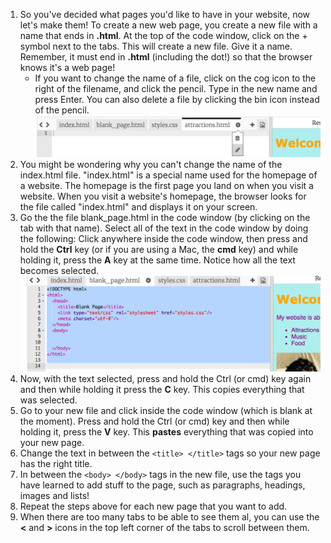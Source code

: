 1. So you've decided what pages you'd like to have in your website, now let's make them! To create a new web page, you create a new file with a name that ends in **.html**. At the top of the code window, click on the + symbol next to the tabs. This will create a new file. Give it a name. Remember, it must end in **.html** \(including the dot!\) so that the browser knows it's a web page!
   * If you want to change the name of a file, click on the cog icon to the right of the filename, and click the pencil. Type in the new name and press Enter. You can also delete a file by clicking the bin icon instead of the pencil.![](/assets/newfileedit.png)
2. You might be wondering why you can't change the name of the index.html file. "index.html" is a special name used for the homepage of a website. The homepage is the first page you land on when you visit a website. When you visit a website's homepage, the browser looks for the file called "index.html" and displays it on your screen.
3. Go the the file blank\_page.html in the code window \(by clicking on the tab with that name\). Select all of the text in the code window by doing the following: Click anywhere inside the code window, then press and hold the **Ctrl** key \(or if you are using a Mac, the **cmd** key\) and while holding it, press the **A** key at the same time. Notice how all the text becomes selected.![](/assets/AllSelected.png)
4. Now, with the text selected, press and hold the Ctrl \(or cmd\) key again and then while holding it press the **C** key. This copies everything that was selected.
5. Go to your new file and click inside the code window \(which is blank at the moment\). Press and hold the Ctrl \(or cmd\) key and then while holding it, press the **V** key. This **pastes** everything that was copied into your new page.
6. Change the text in between the `<title> </title>` tags so your new page has the right title.
7. In between the `<body> </body>` tags in the new file, use the tags you have learned to add stuff to the page, such as paragraphs, headings, images and lists!
8. Repeat the steps above for each new page that you want to add. 
9. When there are too many tabs to be able to see them al, you can use the **<** and **>** icons in the top left corner of the tabs to scroll between them.



